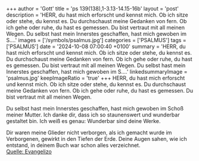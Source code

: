 +++
author = 'Gott'
title = 'ps 139(138),1-3.13-14.15-16b'
layout = 'post'
description = 'HERR, du hast mich erforscht und kennst mich.  Ob ich sitze oder stehe, du kennst es. Du durchschaust meine Gedanken von fern. Ob ich gehe oder ruhe, du hast es gemessen.  Du bist vertraut mit all meinen Wegen.  Du selbst hast mein Innerstes geschaffen,  hast mich gewoben im S....'
images = ['/symbols/psalmus.jpg']
categories = ['PSALMUS']
tags = ['PSALMUS']
date = '2024-10-08 07:00:40 +0100'
summary = 'HERR, du hast mich erforscht und kennst mich.  Ob ich sitze oder stehe, du kennst es. Du durchschaust meine Gedanken von fern. Ob ich gehe oder ruhe, du hast es gemessen.  Du bist vertraut mit all meinen Wegen.  Du selbst hast mein Innerstes geschaffen,  hast mich gewoben im S....'
linkedsummaryImage = 'psalmus.jpg'
keepImageRatio = 'true'
+++
HERR, du hast mich erforscht und kennst mich. 
Ob ich sitze oder stehe, du kennst es.
Du durchschaust meine Gedanken von fern.
Ob ich gehe oder ruhe, du hast es gemessen. 
Du bist vertraut mit all meinen Wegen.

Du selbst hast mein Innerstes geschaffen, 
hast mich gewoben im Schoß meiner Mutter.<!--more-->
Ich danke dir, dass ich so staunenswert und wunderbar gestaltet bin. 
Ich weiß es genau: Wunderbar sind deine Werke.

Dir waren meine Glieder nicht verborgen, 
als ich gemacht wurde im Verborgenen, 
gewirkt in den Tiefen der Erde.
Deine Augen sahen, wie ich entstand,
in deinem Buch war schon alles verzeichnet.<br> [Quelle: Evangelizo](https://evangeliumtagfuertag.org/DE/gospel)